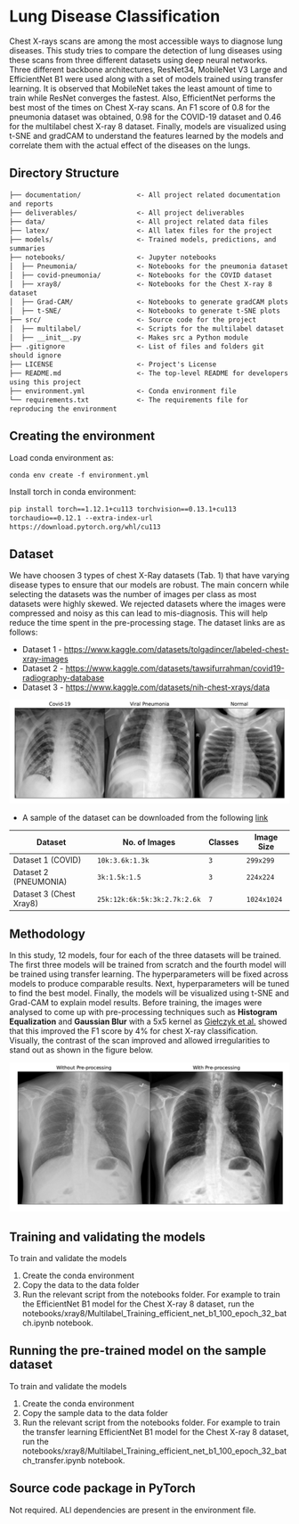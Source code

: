 # Lung Disease Classification
Chest X-rays scans are among the most accessible ways to diagnose lung diseases. This study tries to compare the detection of lung diseases using these scans from  three different datasets using deep neural networks. Three different backbone architectures, ResNet34, MobileNet V3 Large and EfficientNet B1 were used along with a set of models trained using transfer learning. It is observed that MobileNet takes the least amount of time to train while ResNet converges the fastest. Also, EfficientNet performs the best most of the times on Chest X-ray scans. An F1 score of 0.8 for the pneumonia dataset was obtained, 0.98 for the COVID-19 dataset and 0.46 for the multilabel chest X-ray 8 dataset. Finally, models are visualized using t-SNE and gradCAM to understand the features learned by the models and correlate them with the actual effect of the diseases on the lungs.

## Directory Structure

```
├── documentation/              <- All project related documentation and reports
├── deliverables/               <- All project deliverables
├── data/                       <- All project related data files
├── latex/                      <- All latex files for the project
├── models/                     <- Trained models, predictions, and summaries
├── notebooks/                  <- Jupyter notebooks
│  ├── Pneumonia/               <- Notebooks for the pneumonia dataset
│  ├── covid-pneumonia/         <- Notebooks for the COVID dataset
│  ├── xray8/                   <- Notebooks for the Chest X-ray 8 dataset
│  ├── Grad-CAM/                <- Notebooks to generate gradCAM plots
│  ├── t-SNE/                   <- Notebooks to generate t-SNE plots
├── src/                        <- Source code for the project
│  ├── multilabel/              <- Scripts for the multilabel dataset
│  ├── __init__.py              <- Makes src a Python module
├── .gitignore                  <- List of files and folders git should ignore
├── LICENSE                     <- Project's License
├── README.md                   <- The top-level README for developers using this project
├── environment.yml             <- Conda environment file
└── requirements.txt            <- The requirements file for reproducing the environment
```

## Creating the environment
Load conda environment as:
```
conda env create -f environment.yml
```
Install torch in conda environment:
```
pip install torch==1.12.1+cu113 torchvision==0.13.1+cu113 torchaudio==0.12.1 --extra-index-url https://download.pytorch.org/whl/cu113
```
## Dataset
We have choosen 3 types of chest X-Ray datasets (Tab. 1) that have varying disease types to ensure that our models are robust. The
main concern while selecting the datasets was the number of images per class as most datasets were highly skewed. We rejected datasets where the images were compressed and noisy as this can lead to mis-diagnosis. This will help reduce the time spent in the pre-processing stage. The dataset links are as follows:
- Dataset 1 - https://www.kaggle.com/datasets/tolgadincer/labeled-chest-xray-images
- Dataset 2 - https://www.kaggle.com/datasets/tawsifurrahman/covid19-radiography-database
- Dataset 3 - https://www.kaggle.com/datasets/nih-chest-xrays/data

![sample-dataset](/figures/sample-dataset.png)

- A sample of the dataset can be downloaded from the following [link](https://drive.google.com/file/d1OpvSkIDzOlJUSCLJ-wfXSVsBbfhntun4/view?usp=sharing)

| Dataset                 | No. of Images                | Classes | Image Size  |
|-------------------------|------------------------------|---------|-------------|
| Dataset 1 (COVID)       | `10k:3.6k:1.3k`              | `3`     | `299x299`   |
| Dataset 2 (PNEUMONIA)   | `3k:1.5k:1.5`                | `3`     | `224x224`   |
| Dataset 3 (Chest Xray8) | `25k:12k:6k:5k:3k:2.7k:2.6k` | `7`     | `1024x1024` | 

## Methodology
In this study, 12 models, four for each of the three datasets will be trained. The first three models will be trained from scratch and the fourth model will be trained using transfer learning. The hyperparameters will be fixed across models to produce comparable results. Next, hyperparameters will be tuned to find the best model. Finally, the models will be visualized using t-SNE and Grad-CAM to explain model results. Before training, the images were analysed to come up with pre-processing techniques such as **Histogram Equalization** and **Gaussian Blur** with a 5x5 kernel as [Giełczyk et al.](https://journals.plos.org/plosone/article?id=10.1371/journal.pone.0265949) showed that this improved the F1 score by 4% for chest X-ray classification. Visually, the contrast of the scan improved and allowed irregularities to stand out as shown in the figure below.

![histogram](/figures/histogram-equilization.png)

## Training and validating the models
To train and validate the models
1. Create the conda environment
2. Copy the data to the data folder
3. Run the relevant script from the notebooks folder. For example to train the EfficientNet B1 model for the Chest X-ray 8 dataset, run the notebooks/xray8/Multilabel_Training_efficient_net_b1_100_epoch_32_batch.ipynb notebook.

## Running the pre-trained model on the sample dataset
To train and validate the models
1. Create the conda environment
2. Copy the sample data to the data folder
3. Run the relevant script from the notebooks folder. For example to train the transfer learning EfficientNet B1 model for the Chest X-ray 8 dataset, run the notebooks/xray8/Multilabel_Training_efficient_net_b1_100_epoch_32_batch_transfer.ipynb notebook.

## Source code package in PyTorch
Not required. ALl dependencies are present in the environment file.

